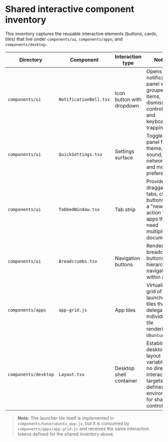 # Shared interactive component inventory

This inventory captures the reusable interactive elements (buttons, cards, tiles) that live under `components/ui`, `components/apps`, and `components/desktop`.

| Directory | Component | Interaction type | Notes |
| --- | --- | --- | --- |
| `components/ui` | `NotificationBell.tsx` | Icon button with dropdown | Opens a notification panel with grouped items, dismissal controls, and keyboard trapping. |
| `components/ui` | `QuickSettings.tsx` | Settings surface | Toggleable panel for theme, sound, network, and motion preferences. |
| `components/ui` | `TabbedWindow.tsx` | Tab strip | Provides draggable tabs, close buttons, and a "new tab" action for apps that need multiple documents. |
| `components/ui` | `Breadcrumbs.tsx` | Navigation buttons | Renders breadcrumb buttons for hierarchical navigation within apps. |
| `components/apps` | `app-grid.js` | App tiles | Virtualized grid of launcher tiles that delegates individual tile rendering to `UbuntuApp`. |
| `components/desktop` | `Layout.tsx` | Desktop shell container | Establishes desktop layout variables; no direct interactive targets but defines environment for shared controls. |

> **Note:** The launcher tile itself is implemented in `components/base/ubuntu_app.js`, but it is consumed by `components/apps/app-grid.js` and receives the same interaction tokens defined for the shared inventory above.
